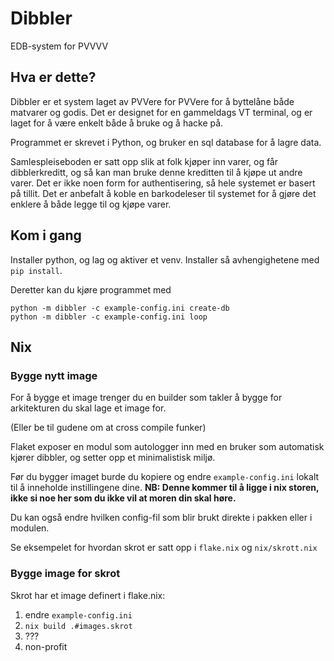 # Dibbler

EDB-system for PVVVV

## Hva er dette?

Dibbler er et system laget av PVVere for PVVere for å byttelåne både matvarer og godis.
Det er designet for en gammeldags VT terminal, og er laget for å være enkelt både å bruke og å hacke på.

Programmet er skrevet i Python, og bruker en sql database for å lagre data.

Samlespleiseboden er satt opp slik at folk kjøper inn varer, og får dibblerkreditt, og så kan man bruke
denne kreditten til å kjøpe ut andre varer. Det er ikke noen form for authentisering, så hele systemet er basert på tillit.
Det er anbefalt å koble en barkodeleser til systemet for å gjøre det enklere å både legge til og kjøpe varer.

## Kom i gang

Installer python, og lag og aktiver et venv. Installer så avhengighetene med `pip install`.

Deretter kan du kjøre programmet med

```console
python -m dibbler -c example-config.ini create-db
python -m dibbler -c example-config.ini loop
```

## Nix

### Bygge nytt image

For å bygge et image trenger du en builder som takler å bygge for arkitekturen du skal lage et image for.

(Eller be til gudene om at cross compile funker)

Flaket exposer en modul som autologger inn med en bruker som automatisk kjører dibbler, og setter opp et minimalistisk miljø.

Før du bygger imaget burde du kopiere og endre `example-config.ini` lokalt til å inneholde instillingene dine. **NB: Denne kommer til å ligge i nix storen, ikke si noe her som du ikke vil at moren din skal høre.**

Du kan også endre hvilken config-fil som blir brukt direkte i pakken eller i modulen.

Se eksempelet for hvordan skrot er satt opp i `flake.nix` og `nix/skrott.nix`

### Bygge image for skrot
Skrot har et image definert i flake.nix:

1. endre `example-config.ini`
2. `nix build .#images.skrot`
3. ???
4. non-profit
